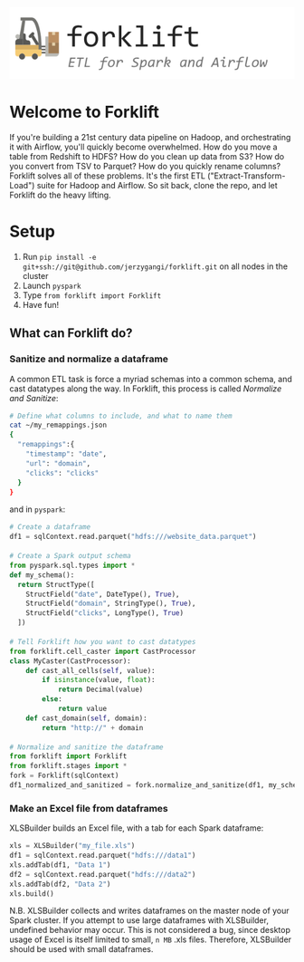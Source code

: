 ![Forklift](./artwork/logo_rendered.png)

# Welcome to Forklift
If you're building a 21st century data pipeline on Hadoop, and orchestrating it with Airflow, you'll quickly become overwhelmed. How do you move a table from Redshift to HDFS? How do you clean up data from S3? How do you convert from TSV to Parquet? How do you quickly rename columns? Forklift solves all of these problems. It's the first ETL ("Extract-Transform-Load") suite for Hadoop and Airflow. So sit back, clone the repo, and let Forklift do the heavy lifting.

# Setup
1. Run `pip install -e git+ssh://git@github.com/jerzygangi/forklift.git` on all nodes in the cluster
2. Launch `pyspark`
3. Type `from forklift import Forklift`
4. Have fun!

## What can Forklift do?
### Sanitize and normalize a dataframe
A common ETL task is force a myriad schemas into a common schema, and cast datatypes along the way. In Forklift, this process is called *Normalize and Sanitize*:

```bash
# Define what columns to include, and what to name them
cat ~/my_remappings.json
{
  "remappings":{
    "timestamp": "date",
    "url": "domain",
    "clicks": "clicks"
  }
}
```

and in `pyspark`:

```python
# Create a dataframe
df1 = sqlContext.read.parquet("hdfs:///website_data.parquet")

# Create a Spark output schema
from pyspark.sql.types import *
def my_schema():
  return StructType([
    StructField("date", DateType(), True),
    StructField("domain", StringType(), True),
    StructField("clicks", LongType(), True)
  ])

# Tell Forklift how you want to cast datatypes
from forklift.cell_caster import CastProcessor
class MyCaster(CastProcessor):
	def cast_all_cells(self, value):
		if isinstance(value, float):
			return Decimal(value)
		else:
			return value
	def cast_domain(self, domain):
		return "http://" + domain

# Normalize and sanitize the dataframe
from forklift import Forklift
from forklift.stages import *
fork = Forklift(sqlContext)
df1_normalized_and_sanitized = fork.normalize_and_sanitize(df1, my_schema(), "~/my_remappings.json", MyCaster, [NS_ALL])
```

### Make an Excel file from dataframes
XLSBuilder builds an Excel file, with a tab for each Spark dataframe:

```python
xls = XLSBuilder("my_file.xls")
df1 = sqlContext.read.parquet("hdfs:///data1")
xls.addTab(df1, "Data 1")
df2 = sqlContext.read.parquet("hdfs:///data2")
xls.addTab(df2, "Data 2")
xls.build()
```

N.B. XLSBuilder collects and writes dataframes on the master node of your Spark cluster. If you attempt to use large dataframes with XLSBuilder, undefined behavior may occur. This is not considered a bug, since desktop usage of Excel is itself limited to small, `n MB` .xls files. Therefore, XLSBuilder should be used with small dataframes.
